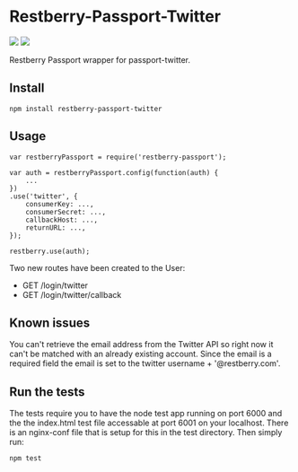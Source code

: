 Restberry-Passport-Twitter
=========================

[![](https://img.shields.io/npm/v/restberry-passport-twitter.svg)](https://www.npmjs.com/package/restberry-passport-twitter) [![](https://img.shields.io/npm/dm/restberry-passport-twitter.svg)](https://www.npmjs.com/package/restberry-passport-twitter)

Restberry Passport wrapper for passport-twitter.

## Install

```
npm install restberry-passport-twitter
```

## Usage

```
var restberryPassport = require('restberry-passport');

var auth = restberryPassport.config(function(auth) {
    ...
})
.use('twitter', {
    consumerKey: ...,
    consumerSecret: ...,
    callbackHost: ...,
    returnURL: ...,
});

restberry.use(auth);
```

Two new routes have been created to the User:
- GET /login/twitter
- GET /login/twitter/callback

## Known issues

You can't retrieve the email address from the Twitter API so right now it can't
be matched with an already existing account. Since the email is a required field
the email is set to the twitter username + '@restberry.com'.

## Run the tests

The tests require you to have the node test app running on port 6000 and
the the index.html test file accessable at port 6001 on your localhost.
There is an nginx-conf file that is setup for this in the test directory.
Then simply run:

```
npm test
```
